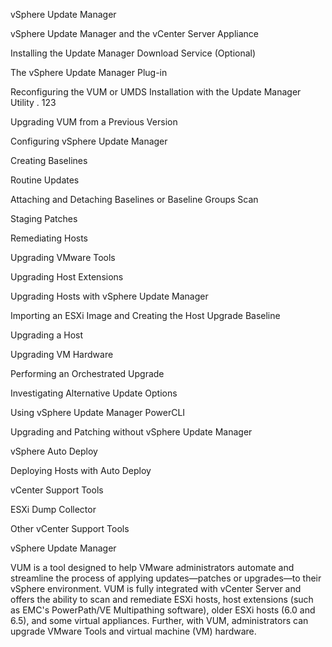 vSphere Update Manager 

vSphere Update Manager and the vCenter Server Appliance     

Installing the Update Manager Download Service (Optional) 

The vSphere Update Manager Plug-in

Reconfiguring the VUM or UMDS Installation with the Update Manager Utility . 123

Upgrading VUM from a Previous Version 

Configuring vSphere Update Manager  

Creating Baselines 

Routine Updates 

Attaching and Detaching Baselines or Baseline Groups  Scan 

Staging Patches 

Remediating Hosts

Upgrading VMware Tools

Upgrading Host Extensions 

Upgrading Hosts with vSphere Update Manager 

Importing an ESXi Image and Creating the Host Upgrade Baseline 

Upgrading a Host 

Upgrading VM Hardware 

Performing an Orchestrated Upgrade 

Investigating Alternative Update Options 

Using vSphere Update Manager PowerCLI 

Upgrading and Patching without vSphere Update Manager 

vSphere Auto Deploy 

Deploying Hosts with Auto Deploy 

vCenter Support Tools 

ESXi Dump Collector 

Other vCenter Support Tools 


vSphere Update Manager

VUM is a tool designed to help VMware administrators automate and streamline the process of applying updates—patches or upgrades—to their vSphere environment. VUM is fully integrated with vCenter Server and offers the ability to scan and remediate ESXi hosts, host extensions (such as EMC's PowerPath/VE Multipathing software), older ESXi hosts (6.0 and 6.5), and some virtual appliances. Further, with VUM, administrators can upgrade VMware Tools and virtual machine (VM) hardware.

